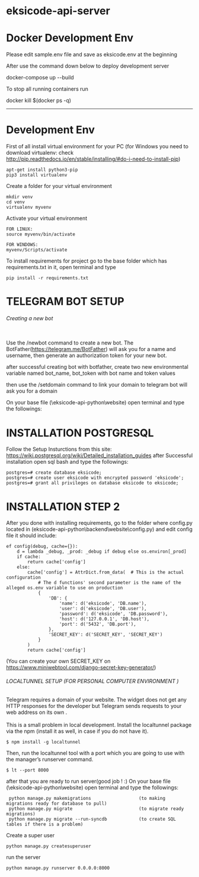 # eksicode-api-server

# Docker Development Env

Please edit sample.env file and save as eksicode.env at the beginning

After use the command down below to deploy development server

docker-compose up --build


To stop all running containers run

docker kill $(docker ps -q)

-------------------------------------------------------------

# Development Env

First of all install virtual environment for your PC 
 (for Windows you need to download virtualenv: check http://pip.readthedocs.io/en/stable/installing/#do-i-need-to-install-pip)
```
apt-get install python3-pip
pip3 install virtualenv
```

Create a folder for your virtual environment
```
mkdir venv
cd venv
virtualenv myvenv
```

Activate your virtual environment
```
FOR LINUX:
source myvenv/bin/activate

FOR WINDOWS:
myvenv/Scripts/activate
```

To install requirements for project go to the base folder which has requirements.txt in it, open terminal and type
```
pip install -r requirements.txt
```

# TELEGRAM BOT SETUP
###### Creating a new bot <br><br>
Use the /newbot command to create a new bot. 
The BotFather(https://telegram.me/BotFather) will ask you for a name and username, then generate an authorization token for your new bot.

after successful creating bot with botfather, create two new environmental variable named bot_name, bot_token with bot name and token values <br>

then use the /setdomain command to link your domain to telegram bot  will ask you for a domain 





On your base file (\eksicode-api-python\website) open terminal and type the followings:

# INSTALLATION POSTGRESQL
Follow the Setup Insturctions from this site: https://wiki.postgresql.org/wiki/Detailed_installation_guides after
Successful installation open sql bash and type the followings:
```
postgres=# create database eksicode;
postgres=# create user eksicode with encrypted password 'eksicode';
postgres=# grant all privileges on database eksicode to eksicode;
``` 

# INSTALLATION STEP 2 
 
After you done with installing requirements, go to the folder where config.py located in (eksicode-api-python\backend\website\config.py) and edit config file it should include:


  
```
ef config(debug, cache={}):
    d = lambda _debug, _prod: _debug if debug else os.environ[_prod]
    if cache:
        return cache['config']
    else:
        cache['config'] = AttrDict.from_data(  # This is the actual configuration
            # The d functions' second parameter is the name of the alleged os.env variable to use on production
            {
                'DB': {
                    'name': d('eksicode', 'DB.name'),
                    'user': d('eksicode', 'DB.user'),
                    'password': d('eksicode', 'DB.password'),
                    'host': d('127.0.0.1', 'DB.host'),
                    'port': d('5432', 'DB.port'),
                },
                'SECRET_KEY': d('SECRET_KEY', 'SECRET_KEY')
            }
        )
        return cache['config']

```
(You can create your own SECRET_KEY on https://www.miniwebtool.com/django-secret-key-generator/)

###### LOCALTUNNEL SETUP (FOR PERSONAL COMPUTER ENVIRONMENT )

Telegram requires a domain of your website. The widget does not get any HTTP responses for the developer but Telegram sends requests to your web address on its own . <br><br>This is a small problem in local development.
Install the localtunnel package via the npm (install it as well, in case if you do not have it).
```
$ npm install -g localtunnel
```
Then, run the localtunnel tool with a port which you are going to use with the manager’s runserver command.
```
$ lt --port 8000
```
after that you are ready to run server(good job ! :)  On your base file (\eksicode-api-python\website) open terminal and type the followings:
```
 python manage.py makemigrations                  (to making migrations ready for database to pull)
 python manage.py migrate                         (to migrate ready migrations)
 python manage.py migrate --run-syncdb            (to create SQL tables if there is a problem)
```

Create a super user
```
python manage.py createsuperuser
```

run the server
```
python manage.py runserver 0.0.0.0:8000
```

